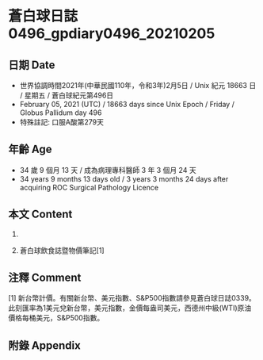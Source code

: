 [_metadata_:encoding]: - "utf-8"
[_metadata_:language]: - "zh-Hant-TW"
[_metadata_:fileformat]: - "markdown"
[_metadata_:MIME_type]: - "text/plain"
[_metadata_:markdown_version]: - "commonmark version 0.29"
[_metadata_:markdown_spec]: - "https://spec.commonmark.org/0.29/"

# 蒼白球日誌0496_gpdiary0496_20210205 #

## 日期 Date ##

* 世界協調時間2021年(中華民國110年，令和3年)2月5日 / Unix 紀元 18663 日 / 星期五 / 蒼白球紀元第496日
* February 05, 2021 (UTC) / 18663 days since Unix Epoch / Friday / Globus Pallidum day 496
* 特殊註記: 口服A酸第279天

## 年齡 Age ##

* 34 歲 9 個月 13 天 / 成為病理專科醫師 3 年 3 個月 24 天
* 34 years 9 months 13 days old / 3 years 3 months 24 days after acquiring ROC Surgical Pathology Licence

## 本文 Content ##

1. 

    
2. 蒼白球飲食誌暨物價筆記[1]

    

## 注釋 Comment ##

[1] 新台幣計價。有關新台幣、美元指數、S&P500指數請參見蒼白球日誌0339。此刻匯率為1美元兌新台幣，美元指數，金價每盎司美元，西德州中級(WTI)原油價格每桶美元，S&P500指數。



## 附錄 Appendix ##


